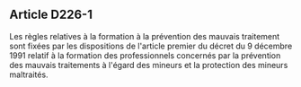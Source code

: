## Article D226-1

Les règles relatives à la formation à la prévention des mauvais traitement sont fixées par les dispositions
de l'article premier du décret du 9 décembre 1991 relatif à la formation des professionnels concernés par la
prévention des mauvais traitements à l'égard des mineurs et la protection des mineurs maltraités.

